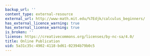 ```yaml
---
backup_url: ''
content_type: external-resource
external_url: http://www-math.mit.edu/%7Edjk/calculus_beginners/
has_external_licence_warning: true
has_external_license_warning: true
is_broken: ''
license: https://creativecommons.org/licenses/by-nc-sa/4.0/
title: Online Publication
uid: 5a31c35c-4902-4118-bd61-02394b79b0c5
---
```

